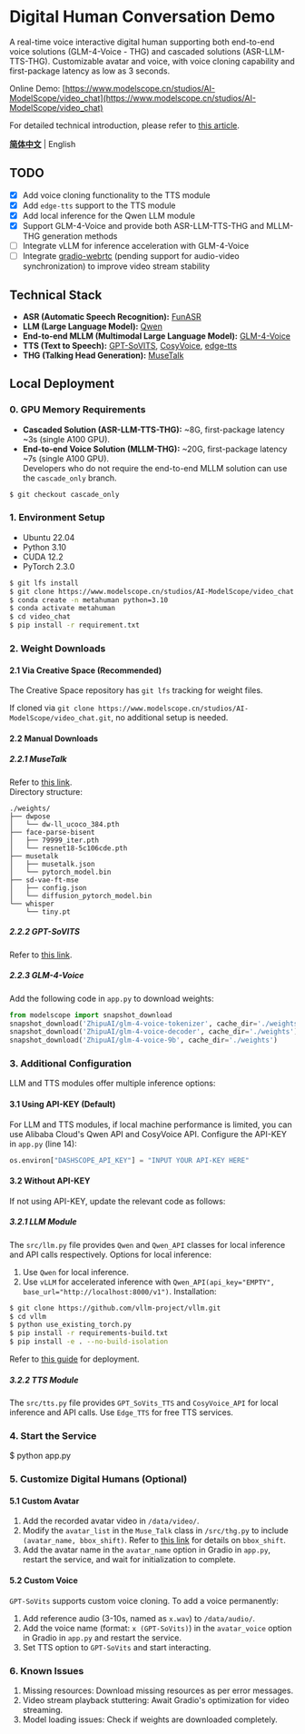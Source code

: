 # Digital Human Conversation Demo  
A real-time voice interactive digital human supporting both end-to-end voice solutions (GLM-4-Voice - THG) and cascaded solutions (ASR-LLM-TTS-THG). Customizable avatar and voice, with voice cloning capability and first-package latency as low as 3 seconds.

Online Demo: [https://www.modelscope.cn/studios/AI-ModelScope/video_chat](https://www.modelscope.cn/studios/AI-ModelScope/video_chat)

For detailed technical introduction, please refer to [this article](https://mp.weixin.qq.com/s/jpoB8O2IyjhXeAWNWnAj7A).

**[简体中文](../README.md)** | English

## TODO  
- [x] Add voice cloning functionality to the TTS module  
- [x] Add `edge-tts` support to the TTS module  
- [x] Add local inference for the Qwen LLM module  
- [x] Support GLM-4-Voice and provide both ASR-LLM-TTS-THG and MLLM-THG generation methods  
- [ ] Integrate vLLM for inference acceleration with GLM-4-Voice  
- [ ] Integrate [gradio-webrtc](https://github.com/freddyaboulton/gradio-webrtc) (pending support for audio-video synchronization) to improve video stream stability
 
## Technical Stack  
* **ASR (Automatic Speech Recognition):** [FunASR](https://github.com/modelscope/FunASR)  
* **LLM (Large Language Model):** [Qwen](https://github.com/QwenLM/Qwen)  
* **End-to-end MLLM (Multimodal Large Language Model):** [GLM-4-Voice](https://github.com/THUDM/GLM-4-Voice/tree/main)  
* **TTS (Text to Speech):** [GPT-SoVITS](https://github.com/RVC-Boss/GPT-SoVITS), [CosyVoice](https://github.com/FunAudioLLM/CosyVoice), [edge-tts](https://github.com/rany2/edge-tts)  
* **THG (Talking Head Generation):** [MuseTalk](https://github.com/TMElyralab/MuseTalk/tree/main)  

## Local Deployment  
### 0. GPU Memory Requirements  
* **Cascaded Solution (ASR-LLM-TTS-THG):** ~8G, first-package latency ~3s (single A100 GPU).  
* **End-to-end Voice Solution (MLLM-THG):** ~20G, first-package latency ~7s (single A100 GPU).  
Developers who do not require the end-to-end MLLM solution can use the `cascade_only` branch.
```bash
$ git checkout cascade_only
```

### 1. Environment Setup  
* Ubuntu 22.04  
* Python 3.10  
* CUDA 12.2  
* PyTorch 2.3.0
```bash
$ git lfs install
$ git clone https://www.modelscope.cn/studios/AI-ModelScope/video_chat.git
$ conda create -n metahuman python=3.10
$ conda activate metahuman
$ cd video_chat
$ pip install -r requirement.txt
```

### 2. Weight Downloads  
#### 2.1 Via Creative Space (Recommended)  
The Creative Space repository has `git lfs` tracking for weight files. 

If cloned via `git clone https://www.modelscope.cn/studios/AI-ModelScope/video_chat.git`, no additional setup is needed.  

#### 2.2 Manual Downloads  
##### 2.2.1 MuseTalk  
Refer to [this link](https://github.com/TMElyralab/MuseTalk/blob/main/README.md#download-weights).  
Directory structure:  
```plaintext
./weights/
├── dwpose
│   └── dw-ll_ucoco_384.pth
├── face-parse-bisent
│   ├── 79999_iter.pth
│   └── resnet18-5c106cde.pth
├── musetalk
│   ├── musetalk.json
│   └── pytorch_model.bin
├── sd-vae-ft-mse
│   ├── config.json
│   └── diffusion_pytorch_model.bin
└── whisper
    └── tiny.pt
```

##### 2.2.2 GPT-SoVITS  
Refer to [this link](https://github.com/RVC-Boss/GPT-SoVITS/blob/main/docs/cn/README.md#%E9%A2%84%E8%AE%AD%E7%BB%83%E6%A8%A1%E5%9E%8B).  

##### 2.2.3 GLM-4-Voice  
Add the following code in `app.py` to download weights:  
```python
from modelscope import snapshot_download
snapshot_download('ZhipuAI/glm-4-voice-tokenizer', cache_dir='./weights')
snapshot_download('ZhipuAI/glm-4-voice-decoder', cache_dir='./weights')
snapshot_download('ZhipuAI/glm-4-voice-9b', cache_dir='./weights')
```

### 3. Additional Configuration  
LLM and TTS modules offer multiple inference options:  

#### 3.1 Using API-KEY (Default)  
For LLM and TTS modules, if local machine performance is limited, you can use Alibaba Cloud's Qwen API and CosyVoice API. Configure the API-KEY in `app.py` (line 14):  
```python
os.environ["DASHSCOPE_API_KEY"] = "INPUT YOUR API-KEY HERE"
```

#### 3.2 Without API-KEY  
If not using API-KEY, update the relevant code as follows:  

##### 3.2.1 LLM Module  
The `src/llm.py` file provides `Qwen` and `Qwen_API` classes for local inference and API calls respectively. Options for local inference:  
1. Use `Qwen` for local inference.  
2. Use `vLLM` for accelerated inference with `Qwen_API(api_key="EMPTY", base_url="http://localhost:8000/v1")`. Installation:
```bash
$ git clone https://github.com/vllm-project/vllm.git
$ cd vllm
$ python use_existing_torch.py
$ pip install -r requirements-build.txt
$ pip install -e . --no-build-isolation
```
Refer to [this guide](https://qwen.readthedocs.io/zh-cn/latest/getting_started/quickstart.html#vllm-for-deployment) for deployment.

##### 3.2.2 TTS Module  
The `src/tts.py` file provides `GPT_SoVits_TTS` and `CosyVoice_API` for local inference and API calls. Use `Edge_TTS` for free TTS services.  

### 4. Start the Service  
$ python app.py

### 5. Customize Digital Humans (Optional)  
#### 5.1 Custom Avatar  
1. Add the recorded avatar video in `/data/video/`.  
2. Modify the `avatar_list` in the `Muse_Talk` class in `/src/thg.py` to include `(avatar_name, bbox_shift)`. Refer to [this link](https://github.com/TMElyralab/MuseTalk?tab=readme-ov-file#use-of-bbox_shift-to-have-adjustable-results) for details on `bbox_shift`.  
3. Add the avatar name in the `avatar_name` option in Gradio in `app.py`, restart the service, and wait for initialization to complete.

#### 5.2 Custom Voice  
`GPT-SoVits` supports custom voice cloning. To add a voice permanently:  
1. Add reference audio (3-10s, named as `x.wav`) to `/data/audio/`.  
2. Add the voice name (format: `x (GPT-SoVits)`) in the `avatar_voice` option in Gradio in `app.py` and restart the service.  
3. Set TTS option to `GPT-SoVits` and start interacting.

### 6. Known Issues  
1. Missing resources: Download missing resources as per error messages.  
2. Video stream playback stuttering: Await Gradio's optimization for video streaming.  
3. Model loading issues: Check if weights are downloaded completely.
